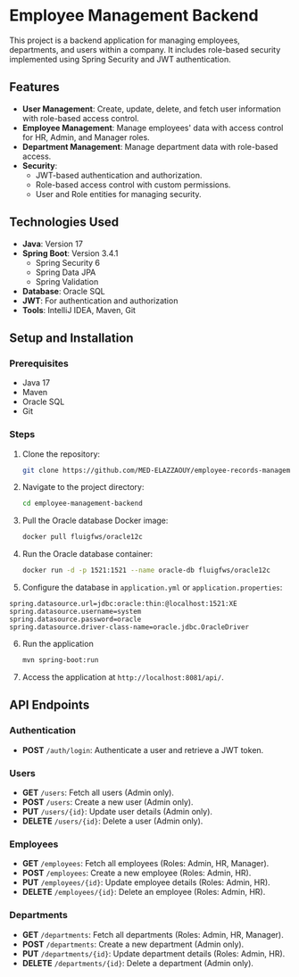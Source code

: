 # Employee Management Backend

This project is a backend application for managing employees, departments, and users within a company. It includes role-based security implemented using Spring Security and JWT authentication.

## Features

- **User Management**: Create, update, delete, and fetch user information with role-based access control.
- **Employee Management**: Manage employees' data with access control for HR, Admin, and Manager roles.
- **Department Management**: Manage department data with role-based access.
- **Security**:
    - JWT-based authentication and authorization.
    - Role-based access control with custom permissions.
    - User and Role entities for managing security.

## Technologies Used

- **Java**: Version 17
- **Spring Boot**: Version 3.4.1
    - Spring Security 6
    - Spring Data JPA
    - Spring Validation
- **Database**: Oracle SQL
- **JWT**: For authentication and authorization
- **Tools**: IntelliJ IDEA, Maven, Git

## Setup and Installation

### Prerequisites
- Java 17
- Maven
- Oracle SQL
- Git

### Steps
1. Clone the repository:
   ```bash
   git clone https://github.com/MED-ELAZZAOUY/employee-records-management-system.git
   ```
2. Navigate to the project directory:
   ```bash
   cd employee-management-backend
   ```
3. Pull the Oracle database Docker image:
    ```bash
   docker pull fluigfws/oracle12c
   ```
4. Run the Oracle database container:
     ```bash
   docker run -d -p 1521:1521 --name oracle-db fluigfws/oracle12c
   ```
5.  Configure the database in `application.yml` or `application.properties`:
   ```properties
   spring.datasource.url=jdbc:oracle:thin:@localhost:1521:XE
   spring.datasource.username=system
   spring.datasource.password=oracle
   spring.datasource.driver-class-name=oracle.jdbc.OracleDriver
   ```
6. Run the application
    ```bash
   mvn spring-boot:run
   ```
7. Access the application at `http://localhost:8081/api/`.

## API Endpoints

### Authentication
- **POST** `/auth/login`: Authenticate a user and retrieve a JWT token.

### Users
- **GET** `/users`: Fetch all users (Admin only).
- **POST** `/users`: Create a new user (Admin only).
- **PUT** `/users/{id}`: Update user details (Admin only).
- **DELETE** `/users/{id}`: Delete a user (Admin only).

### Employees
- **GET** `/employees`: Fetch all employees (Roles: Admin, HR, Manager).
- **POST** `/employees`: Create a new employee (Roles: Admin, HR).
- **PUT** `/employees/{id}`: Update employee details (Roles: Admin, HR).
- **DELETE** `/employees/{id}`: Delete an employee (Roles: Admin, HR).

### Departments
- **GET** `/departments`: Fetch all departments (Roles: Admin, HR, Manager).
- **POST** `/departments`: Create a new department (Admin only).
- **PUT** `/departments/{id}`: Update department details (Roles: Admin, HR).
- **DELETE** `/departments/{id}`: Delete a department (Admin only).

